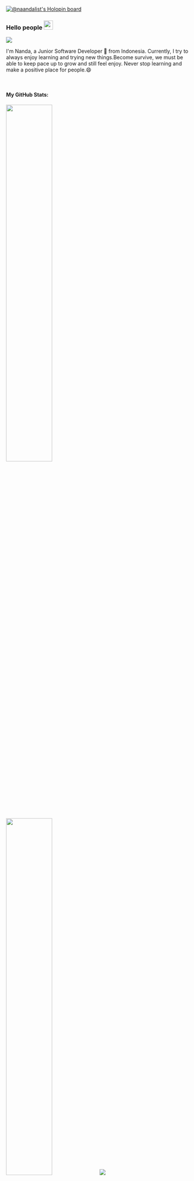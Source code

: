 [![@naandalist's Holopin board](https://holopin.io/api/user/board?user=naandalist)](https://holopin.io/@naandalist)

### Hello people <img src="https://media.giphy.com/media/hvRJCLFzcasrR4ia7z/giphy.gif" width="25px">

![](https://visitor-badge.glitch.me/badge?page_id=naandalist.naandalist)

I'm Nanda, a Junior Software Developer 🚀 from Indonesia. Currently, I try to always enjoy learning and trying new things.Become survive, we must be able to keep pace up to grow and still feel enjoy. Never stop learning and make a positive place for people.😄

<br />


<h4>My GitHub Stats:</h4>

<p align="left">
  <img height="50%" width="auto" src ="https://github-readme-stats.vercel.app/api?username=naandalist&show_icons=true&count_private=true&theme=synthwave&hide_border=true&hide=issues,contribs&bg_color=00000000">
  <img height="50%" width="auto" src ="https://github-readme-stats.vercel.app/api/top-langs/?username=aveek-saha&layout=compact&hide_border=true&theme=synthwave&bg_color=00000000&langs_count=6&hide=jupyter%20notebook,tex,css,php">
  <img src ="https://github-readme-streak-stats.herokuapp.com?user=naandalist&theme=synthwave&hide_border=true&background=FFFFFF00">
  <br>
</p>


<h4>Be Social With Me:</h4>

<br>

[<img src="https://raw.githubusercontent.com/Raymo111/Raymo111/master/socials/linkedin.png" height="40em" align="center" alt="Follow naandalist on LinkedIn" title="Follow Raymo111 on LinkedIn"/>](https://www.linkedin.com/in/listiananda-apriliawan/)

[<img src="https://raw.githubusercontent.com/Raymo111/Raymo111/master/socials/instagram.svg" height="40em" align="center" alt="Follow naandalist on Instagram" title="Follow Raymo111 on Instagram"/>](https://instagram.com/naandalist)



